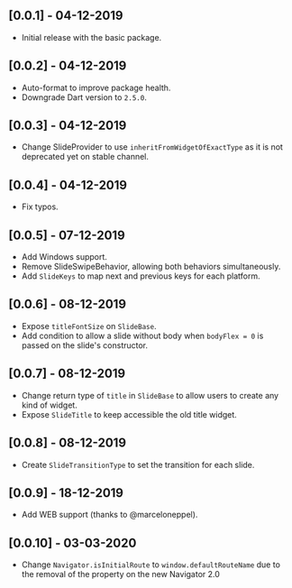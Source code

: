 ## [0.0.1] - 04-12-2019

* Initial release with the basic package.

## [0.0.2] - 04-12-2019

* Auto-format to improve package health.
* Downgrade Dart version to `2.5.0`.

## [0.0.3] - 04-12-2019

* Change SlideProvider to use `inheritFromWidgetOfExactType` as it is not
deprecated yet on stable channel.

## [0.0.4] - 04-12-2019

* Fix typos.

## [0.0.5] - 07-12-2019

* Add Windows support.
* Remove SlideSwipeBehavior, allowing both behaviors simultaneously.
* Add `SlideKeys` to map next and previous keys for each platform.

## [0.0.6] - 08-12-2019

* Expose `titleFontSize` on `SlideBase`.
* Add condition to allow a slide without body when `bodyFlex = 0` is passed on the slide's constructor.

## [0.0.7] - 08-12-2019

* Change return type of `title` in `SlideBase` to allow users to create any kind of widget.
* Expose `SlideTitle` to keep accessible the old title widget.

## [0.0.8] - 08-12-2019

* Create `SlideTransitionType` to set the transition for each slide.

## [0.0.9] - 18-12-2019

* Add WEB support (thanks to @marceloneppel).

## [0.0.10] - 03-03-2020

* Change `Navigator.isInitialRoute` to `window.defaultRouteName` due to the removal of the property
on the new Navigator 2.0